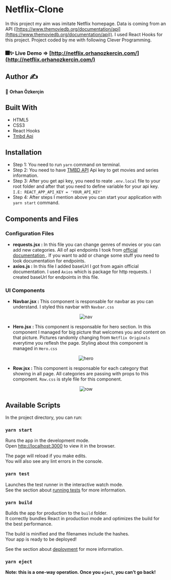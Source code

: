 # Netflix-Clone

In this project my aim was imitate Netflix homepage. Data is coming from an API ([https://www.themoviedb.org/documentation/api](https://www.themoviedb.org/documentation/api)). I used React Hooks for this project. Project coded by me with following Clever Programming.

### 🎆✨ Live Demo => [http://netflix.orhanozkercin.com/](http://netflix.orhanozkercin.com/)

## Author ✍️  

👤 <b> Orhan Özkerçin </b>

## Built With

- HTML5
- CSS3
- React Hooks
- [Tmbd Api](https://www.themoviedb.org/documentation/api)

## Installation

- Step 1: You need to run `yarn` command on terminal.
- Step 2: You need to have [TMBD API](https://www.themoviedb.org/documentation/api) Api key to get movies and series information.
- Step 3: After you get api key, you need to reate `.env.local` file to your root folder and after that you need to define variable for your api key. `I.E: REACT_APP_API_KEY = 'YOUR_API_KEY'`
- Step 4: After steps I mention above you can start your application with `yarn start` command.

## Components and Files

### Configuration Files

- <b>requests.jsx : </b> In this file you can change genres of movies or you can add new categories. All of api endpoints I took from [official documentation ](https://developers.themoviedb.org/3). If you want to add or change some stuff you need to look documentation for endpoints.
- <b> axios.js : </b> In this file I added baseUrl I got from again official documentation. I used `Axios` which is package for http requests. I created baseUrl for endpoints in this file.

### UI Components

- <b> Navbar.jsx : </b> This component is responsable for navbar as you can understand. I styled this navbar with `Navbar.css`

<p align="center">
<img src="https://i.ibb.co/CtGq53V/nav.png" alt="nav" border="0" style='text-align:center'>
 </p>
 
 - <b> Hero.jsx : </b> This component is responsable for hero section. In this component I managed for big picture that welcomes you and content on that picture. Pictures randomly changing from `Netflix Originals` everytime you reflesh the page. Styling about this component is managed in `Hero.css`

<p align='center'><img src="https://i.ibb.co/6ZQSCbx/hero.png" alt="hero" border="0"></p>

- <b> Row.jsx : </b> This component is responsable for each category that showing in all page. All categories are passing with props to this component. `Row.css` is style file for this component.

<p align='center'><img src="https://i.ibb.co/93vgfGQ/row.png" alt="row" border="0"></p>

## Available Scripts

In the project directory, you can run:

### `yarn start`

Runs the app in the development mode.<br />
Open [http://localhost:3000](http://localhost:3000) to view it in the browser.

The page will reload if you make edits.<br />
You will also see any lint errors in the console.

### `yarn test`

Launches the test runner in the interactive watch mode.<br />
See the section about [running tests](https://facebook.github.io/create-react-app/docs/running-tests) for more information.

### `yarn build`

Builds the app for production to the `build` folder.<br />
It correctly bundles React in production mode and optimizes the build for the best performance.

The build is minified and the filenames include the hashes.<br />
Your app is ready to be deployed!

See the section about [deployment](https://facebook.github.io/create-react-app/docs/deployment) for more information.

### `yarn eject`

**Note: this is a one-way operation. Once you `eject`, you can’t go back!**
